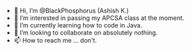 - 👋 Hi, I’m @BlackPhosphorus (Ashish K.)
- 👀 I’m interested in passing my APCSA class at the moment.
- 🌱 I’m currently learning how to code in Java.
- 💞️ I’m looking to collaborate on absolutely nothing.
- 📫 How to reach me ... don't.

<!---
BlackPhosphorus/BlackPhosphorus is a ✨ special ✨ repository because its `README.md` (this file) appears on your GitHub profile.
You can click the Preview link to take a look at your changes.
--->
